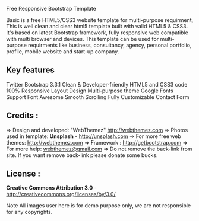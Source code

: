 Free Responsive Bootstrap Template

Basic is a free HTML5/CSS3 website template for multi-purpose requirment, This is well clean and clear html5 template built with valid HTML5 & CSS3. It's based on latest Bootstrap framework, fully responsive web compatible with multi browser and devices. This template can be used for multi-purpose requirments like business, consultancy, agency, personal portfolio, profile, mobile website and start-up company.

Key features
-------------
Twitter Bootstrap 3.3.1
Clean & Developer-friendly HTML5 and CSS3 code
100% Responsive Layout Design 
Multi-purpose theme
Google Fonts Support
Font Awesome 
Smooth Scrolling 
Fully Customizable
Contact Form


Credits :
-------
=> Design and developed: "WebThemez"  http://webthemez.com
=> Photos used in template: **Unsplash** - http://unsplash.com
=> For more free web themes: http://webthemez.com
=> Framework : http://getbootstrap.com
=> For more help: webthemez@gmail.com
=> Do not remove the back-link from site. If you want remove back-link please donate some bucks.

License :
-------
**Creative Commons Attribution 3.0** - http://creativecommons.org/licenses/by/3.0/

Note
All images user here is for demo purpose only, we are not responsible for any copyrights.
